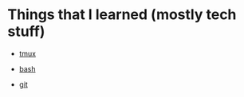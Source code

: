 Things that I learned (mostly tech stuff)
================

- [tmux](https://github.com/HaChan/til/issues?q=is%3Aissue+is%3Aopen+label%3Atmux)

- [bash](https://github.com/HaChan/til/issues?q=is%3Aissue+is%3Aopen+label%3Abash)

- [git](https://github.com/HaChan/til/issues?q=is%3Aissue+is%3Aopen+label%3Agit)
